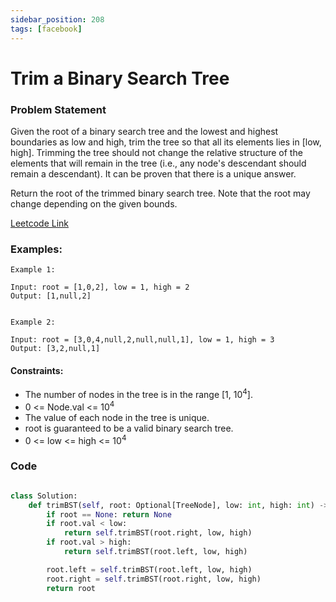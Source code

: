 ```yaml
---
sidebar_position: 208
tags: [facebook]
---
```


# Trim a Binary Search Tree

### Problem Statement

Given the root of a binary search tree and the lowest and highest boundaries as low and high, trim the tree so that all its elements lies in [low, high]. Trimming the tree should not change the relative structure of the elements that will remain in the tree (i.e., any node's descendant should remain a descendant). It can be proven that there is a unique answer.

Return the root of the trimmed binary search tree. Note that the root may change depending on the given bounds.

[Leetcode Link](https://leetcode.com/problems/trim-a-binary-search-tree)

### Examples:

```
Example 1:

Input: root = [1,0,2], low = 1, high = 2
Output: [1,null,2]


Example 2:

Input: root = [3,0,4,null,2,null,null,1], low = 1, high = 3
Output: [3,2,null,1]
```

#### Constraints:

- The number of nodes in the tree is in the range [1, 10<sup>4</sup>].
- 0 <= Node.val <= 10<sup>4</sup>
- The value of each node in the tree is unique.
- root is guaranteed to be a valid binary search tree.
- 0 <= low <= high <= 10<sup>4</sup>

### Code

```python title="Python Code"

class Solution:
    def trimBST(self, root: Optional[TreeNode], low: int, high: int) -> Optional[TreeNode]:
        if root == None: return None
        if root.val < low:
            return self.trimBST(root.right, low, high)
        if root.val > high:
            return self.trimBST(root.left, low, high)

        root.left = self.trimBST(root.left, low, high)
        root.right = self.trimBST(root.right, low, high)
        return root

```

